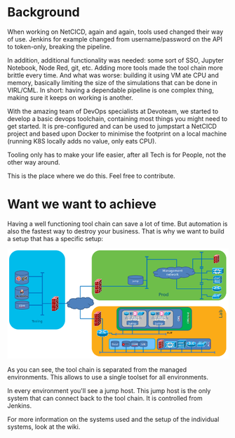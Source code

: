 # Background
When working on NetCICD, again and again, tools used changed their way of use. Jenkins for example changed from username/password on the API to token-only, breaking the pipeline. 

In addition, additional functionality was needed: some sort of SSO, Jupyter Notebook, Node Red, git, etc. Adding more tools made the tool chain more brittle every time. And what was worse: building it using VM ate CPU and memory, basically limiting the size of the simulations that can be done in VIRL/CML. In short: having a dependable pipeline is one complex thing, making sure it keeps on working is another.

With the amazing team of DevOps specialists at Devoteam, we started to develop a basic devops toolchain, containing most things you might need to get started. It is pre-configured and can be used to jumpstart a NetCICD project and based upon Docker to minimise the footprint on a local machine (running K8S locally adds no value, only eats CPU). 

Tooling only has to make your life easier, after all Tech is for People, not the other way around. 

This is the place where we do this. Feel free to contribute.

# Want we want to achieve
Having a well functioning tool chain can save a lot of time. But automation is also the fastest way to destroy your business. That is why we want to build a setup that has a specific setup:

![toolchain](toolchain.png)

As you can see, the tool chain is separated from the managed environments. This allows to use a single toolset for all environments. 

In every environment you'll see a jump host. This jump host is the only system that can connect back to the tool chain. It is controlled from Jenkins.

For more information on the systems used and the setup of the individual systems, look at the wiki.
